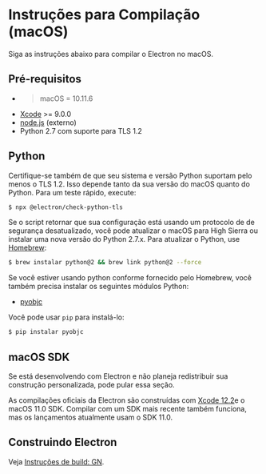 # Instruções para Compilação (macOS)

Siga as instruções abaixo para compilar o Electron no macOS.

## Pré-requisitos

* >macOS = 10.11.6
* [Xcode](https://developer.apple.com/technologies/tools/) >= 9.0.0
* [node.js](https://nodejs.org) (externo)
* Python 2.7 com suporte para TLS 1.2

## Python

Certifique-se também de que seu sistema e versão Python suportam pelo menos o TLS 1.2. Isso depende tanto da sua versão do macOS quanto do Python. Para um teste rápido, execute:

```sh
$ npx @electron/check-python-tls
```

Se o script retornar que sua configuração está usando um protocolo de de segurança desatualizado, você pode atualizar o macOS para High Sierra ou instalar uma nova versão do Python 2.7.x. Para atualizar o Python, use [Homebrew](https://brew.sh/):

```sh
$ brew instalar python@2 && brew link python@2 --force
```

Se você estiver usando python conforme fornecido pelo Homebrew, você também precisa instalar os seguintes módulos Python:

* [pyobjc](https://pypi.org/project/pyobjc/#description)

Você pode usar `pip` para instalá-lo:

```sh
$ pip instalar pyobjc
```

## macOS SDK

Se está desenvolvendo com Electron e não planeja redistribuir sua construção personalizada, pode pular essa seção.

As compilações oficiais da Electron são construídas com [Xcode 12.2](https://download.developer.apple.com/Developer_Tools/Xcode_12.2/Xcode_12.2.xip)e o macOS 11.0 SDK. Compilar com um SDK mais recente também funciona, mas os lançamentos atualmente usam o SDK 11.0.

## Construindo Electron

Veja [Instruções de build: GN](build-instructions-gn.md).
